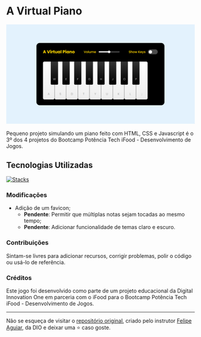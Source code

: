 # A Virtual Piano

![Snapshot](src/images/snapshot.png "Project Snapshot")
    
Pequeno projeto simulando um piano feito com HTML, CSS e Javascript é o 3º dos 4 projetos do Bootcamp Potência Tech iFood - Desenvolvimento de Jogos.

## Tecnologias Utilizadas

[![Stacks](https://skillicons.dev/icons?i=html,css,javascript)](https://skillicons.dev)

### Modificações

- Adição de um favicon;
    - **Pendente**: Permitir que múltiplas notas sejam tocadas ao mesmo tempo;
    - **Pendente**: Adicionar funcionalidade de temas claro e escuro.

### Contribuições

Sintam-se livres para adicionar recursos, corrigir problemas, polir o código ou usá-lo de referência.

### Créditos

Este jogo foi desenvolvido como parte de um projeto educacional da Digital Innovation One em parceria com o iFood para o Bootcamp Potência Tech iFood - Desenvolvimento de Jogos. 

---

Não se esqueça de visitar o <a href="https://github.com/felipeAguiarCode/js-music-keyboard-virtual">repositório original</a>, criado pelo instrutor <a href="https://github.com/felipeAguiarCode">Felipe Aguiar</a>, da DIO e deixar uma ⭐️ caso goste.
